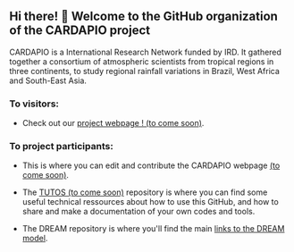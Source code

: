 ##  Hi there! 👋 Welcome to the GitHub organization of the  CARDAPIO project  

CARDAPIO is a International Research Network funded by IRD. It gathered together a consortium of atmospheric scientists from tropical regions in three continents, to study regional rainfall variations in Brazil, West Africa and South-East Asia.

### To visitors:
* Check out our [project webpage ! (to come soon)]().

### To project participants:
* This is where you can edit and contribute the CARDAPIO webpage [(to come soon)]().

* The [TUTOS (to come soon)](https://github.com/IRN-CARDAPIO/TUTOS) repository is where you can find some useful technical ressources about how to use this GitHub, and how to share and make a  documentation of your own codes and tools.

* The DREAM repository is where you'll find the main [links to the DREAM model](https://github.com/IRN-CARDAPIO/DREAM).





